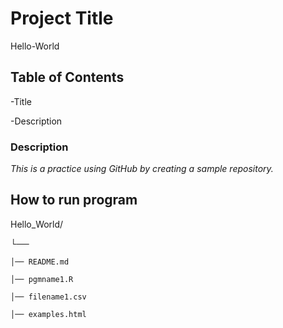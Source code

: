 # **Project Title**
Hello-World
## **Table of Contents** 
-Title

-Description
### Description
*This is a practice using GitHub by creating a sample repository.*
## **How to run program**

Hello_World/

└── 

    │── README.md
    
    │── pgmname1.R
    
    │── filename1.csv
    
    │── examples.html
    
   
  
